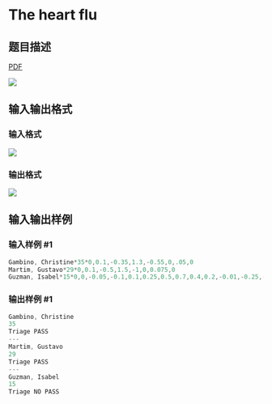 # The heart flu

## 题目描述

[problemUrl]: https://uva.onlinejudge.org/index.php?option=com_onlinejudge&Itemid=8&category=229&page=show_problem&problem=3094

[PDF](https://uva.onlinejudge.org/external/119/p11943.pdf)

![](https://cdn.luogu.com.cn/upload/vjudge_pic/UVA11943/7664cffef250acafcab9ecb301792dc0f594012a.png)

## 输入输出格式

### 输入格式

![](https://cdn.luogu.com.cn/upload/vjudge_pic/UVA11943/b1ee931eedee51b78e299092f8005ce5b6c1c9a9.png)

### 输出格式

![](https://cdn.luogu.com.cn/upload/vjudge_pic/UVA11943/6cad1d64d61c7ff10b532621b0f5cc5b729ea6a4.png)

## 输入输出样例

### 输入样例 #1

```cpp
Gambino, Christine*35*0,0.1,-0.35,1.3,-0.55,0,.05,0
Martim, Gustavo*29*0,0.1,-0.5,1.5,-1,0,0.075,0
Guzman, Isabel*15*0,0,-0.05,-0.1,0.1,0.25,0.5,0.7,0.4,0.2,-0.01,-0.25,-0.5,-0.25
```


### 输出样例 #1

```cpp
Gambino, Christine
35
Triage PASS
---
Martim, Gustavo
29
Triage PASS
---
Guzman, Isabel
15
Triage NO PASS
```


